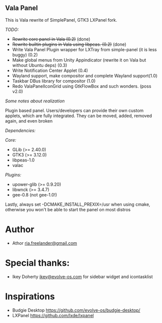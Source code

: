 Vala Panel
---

This is Vala rewrite of SimplePanel, GTK3 LXPanel fork.

*TODO:*
 * ~~Rewrite core panel in Vala (0.2)~~ (done)
 * ~~Rewrite builtin plugins in Vala using libpeas. (0.2)~~ (done)
 * Write Vala Panel Plugin wrapper for LXTray from simple-panel (it is less buggy) (0.2)
 * Make global menus from Unity Appindicator (rewrite it on Vala but without Ubuntu deps) (0.3)
 * Write Notification Center Applet (0.4)
 * Wayland support, make compositor and complete Wayland support(1.0)
 * Taskbar DBus library for compositor (1.0)
 * Redo ValaPanelIconGrid using GtkFlowBox and such wonders. (poss v2.0)

*Some notes about realization*

Plugin based panel. Users/developers can provide their own custom applets,
which are fully integrated. They can be moved, added, removed again, and
even broken

*Dependencies:*

*Core:*
 * GLib (>= 2.40.0)
 * GTK3 (>= 3.12.0)
 * libpeas-1.0
 * valac
 
*Plugins:*
 * upower-glib (>= 0.9.20)
 * libwnck (>= 3.4.7)
 * gee-0.8 (not gee-1.0!)




Lastly, always set -DCMAKE_INSTALL_PREXIX=/usr when using cmake, otherwise you
won't be able to start the panel on most distros

Author
===
 * Athor <ria.freelander@gmail.com>

Special thanks:
===
 * Ikey Doherty <ikey@evolve-os.com> for sidebar widget and icontasklist

Inspirations
===
 * Budgie Desktop <https://github.com/evolve-os/budgie-desktop/>
 * LXPanel <https://github.com/lxde/lxpanel>
